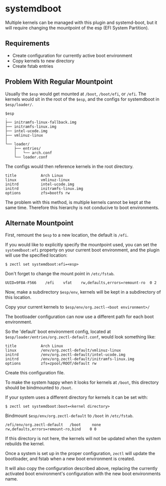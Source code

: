 # systemdboot

Multiple kernels can be managed with this plugin and systemd-boot, but it will
require changing the mountpoint of the esp (EFI System Partition).

## Requirements

* Create configuration for currently active boot environment
* Copy kernels to new directory
* Create fstab entries

## Problem With Regular Mountpoint

Usually the `$esp` would get mounted at `/boot`, `/boot/efi`, or `/efi`. The
kernels would sit in the root of the `$esp`, and the configs for systemdboot
in `$esp/loader/`.

```
$esp 
. 
├── initramfs-linux-fallback.img 
├── initramfs-linux.img 
├── intel-ucode.img 
├── vmlinuz-linux 
│ 
└── loader/ 
    ├── entries/ 
    │   └── arch.conf 
    └── loader.conf 
```

The configs would then reference kernels in the root directory.

```
title           Arch Linux 
linux           vmlinuz-linux 
initrd          intel-ucode.img 
initrd          initramfs-linux.img 
options         zfs=bootfs rw 
```

The problem with this method, is multiple kernels cannot be kept at the same
time. Therefore this hierarchy is not conducive to boot environments.

## Alternate Mountpoint

First, remount the `$esp` to a new location, the default is `/efi`.

If you would like to explicitly specify the mountpoint used, you can set the
`systemdboot:efi` property on your current boot environment, and the plugin
will use the specified location: 

```shell script
$ zectl set systemdboot:efi=<esp>
```

Don't forget to change the mount point in `/etc/fstab`.

```
UUID=9F8A-F566    /efi    vfat    rw,defaults,errors=remount-ro  0 2
```

Now, make a subdirectory `$esp/env`, kernels will be kept in a subdirectory
of this location.

Copy your current kernels to `$esp/env/org.zectl-<boot environment>/`

The bootloader configuration can now use a different path for each boot
environment.

So the 'default' boot environment config, located at
`$esp/loader/entries/org.zectl-default.conf`, would look something like:

```
title           Arch Linux
linux           /env/org.zectl-default/vmlinuz-linux
initrd          /env/org.zectl-default/intel-ucode.img
initrd          /env/org.zectl-default/initramfs-linux.img
options         zfs=zpool/ROOT/default rw
```

Create this configuration file.

To make the system happy when it looks for kernels at `/boot`, this directory
should be bindmounted to `/boot`.

If your system uses a different directory for kernels it can be set with:

```shell script
$ zectl set systemdboot:boot=<kernel directory>
```

Bindmount `$esp/env/org.zectl-default` to `/boot` in `/etc/fstab`.

```
/efi/env/org.zectl-default   /boot     none    rw,defaults,errors=remount-ro,bind    0 0
```

If this directory is not here, the kernels will not be updated when the system
rebuilds the kernel.

Once a system is set up in the proper configuration, `zectl` will update
the bootloader, and fstab when a new boot environment is created.

It will also copy the configuration described above, replacing the currently
activated boot environment's configuration with the new boot environments name.
